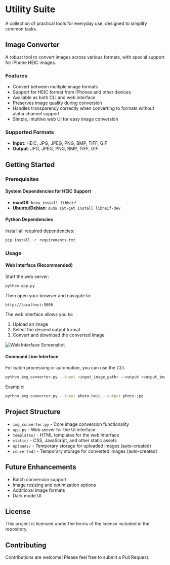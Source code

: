 # Utility Suite

A collection of practical tools for everyday use, designed to simplify common tasks.

## Image Converter

A robust tool to convert images across various formats, with special support for iPhone HEIC images.

### Features

- Convert between multiple image formats
- Support for HEIC format from iPhones and other devices
- Available as both CLI and web interface
- Preserves image quality during conversion
- Handles transparency correctly when converting to formats without alpha channel support
- Simple, intuitive web UI for easy image conversion

### Supported Formats

- **Input**: HEIC, JPG, JPEG, PNG, BMP, TIFF, GIF
- **Output**: JPG, JPEG, PNG, BMP, TIFF, GIF

## Getting Started

### Prerequisites

#### System Dependencies for HEIC Support

- **macOS**: `brew install libheif`
- **Ubuntu/Debian**: `sudo apt-get install libheif-dev`

#### Python Dependencies

Install all required dependencies:

```bash
pip install -r requirements.txt
```

### Usage

#### Web Interface (Recommended)

Start the web server:

```bash
python app.py
```

Then open your browser and navigate to:
```
http://localhost:5000
```

The web interface allows you to:
1. Upload an image
2. Select the desired output format
3. Convert and download the converted image

![Web Interface Screenshot](https://via.placeholder.com/800x450.png?text=Image+Converter+Web+UI)

#### Command Line Interface

For batch processing or automation, you can use the CLI:

```bash
python img_converter.py --input <input_image_path> --output <output_image_path>
```

Example:
```bash
python img_converter.py --input photo.heic --output photo.jpg
```

## Project Structure

- `img_converter.py` - Core image conversion functionality
- `app.py` - Web server for the UI interface
- `templates/` - HTML templates for the web interface
- `static/` - CSS, JavaScript, and other static assets
- `uploads/` - Temporary storage for uploaded images (auto-created)
- `converted/` - Temporary storage for converted images (auto-created)

## Future Enhancements

- Batch conversion support
- Image resizing and optimization options
- Additional image formats
- Dark mode UI

## License

This project is licensed under the terms of the license included in the repository.

## Contributing

Contributions are welcome! Please feel free to submit a Pull Request.